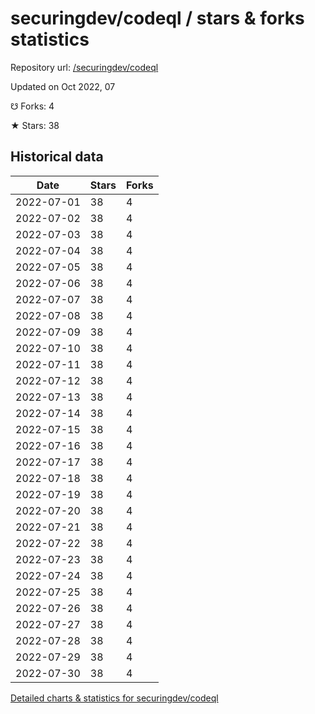 # securingdev/codeql / stars & forks statistics

Repository url: [/securingdev/codeql](https://github.com/securingdev/codeql)

Updated on Oct 2022, 07

☋ Forks: 4

★ Stars: 38

## Historical data
| Date | Stars | Forks |
|------|-------|-------|
| 2022-07-01 | 38 | 4 | 
| 2022-07-02 | 38 | 4 | 
| 2022-07-03 | 38 | 4 | 
| 2022-07-04 | 38 | 4 | 
| 2022-07-05 | 38 | 4 | 
| 2022-07-06 | 38 | 4 | 
| 2022-07-07 | 38 | 4 | 
| 2022-07-08 | 38 | 4 | 
| 2022-07-09 | 38 | 4 | 
| 2022-07-10 | 38 | 4 | 
| 2022-07-11 | 38 | 4 | 
| 2022-07-12 | 38 | 4 | 
| 2022-07-13 | 38 | 4 | 
| 2022-07-14 | 38 | 4 | 
| 2022-07-15 | 38 | 4 | 
| 2022-07-16 | 38 | 4 | 
| 2022-07-17 | 38 | 4 | 
| 2022-07-18 | 38 | 4 | 
| 2022-07-19 | 38 | 4 | 
| 2022-07-20 | 38 | 4 | 
| 2022-07-21 | 38 | 4 | 
| 2022-07-22 | 38 | 4 | 
| 2022-07-23 | 38 | 4 | 
| 2022-07-24 | 38 | 4 | 
| 2022-07-25 | 38 | 4 | 
| 2022-07-26 | 38 | 4 | 
| 2022-07-27 | 38 | 4 | 
| 2022-07-28 | 38 | 4 | 
| 2022-07-29 | 38 | 4 | 
| 2022-07-30 | 38 | 4 | 


[Detailed charts & statistics for securingdev/codeql](https://reviewgithub.com/rep/securingdev/codeql)
